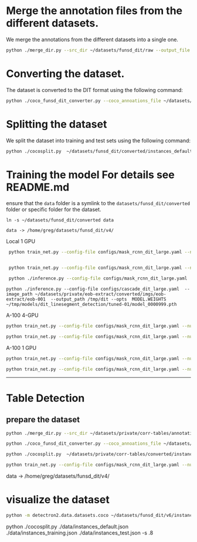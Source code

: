 Merge the annotation files from the different datasets.
=======================================================

We merge the annotations from the different datasets into a single one. 

```bash
python ./merge_dir.py --src_dir ~/datasets/funsd_dit/raw --output_file ~/datasets/funsd_dit/converted/merged.json
```

Converting the dataset.
=======================

The dataset is converted to the DIT format using the following command:

```bash
python ./coco_funsd_dit_converter.py --coco_annoations_file ~/datasets/funsd_dit/converted/merged.json --output_file ~/datasets/funsd_dit/converted/instances_default.json
```


Splitting the dataset
=====================
We split the dataset into training and test sets using the following command:

```bash
python ./cocosplit.py  ~/datasets/funsd_dit/converted/instances_default.json ~/datasets/funsd_dit/converted/instances_training.json ~/datasets/funsd_dit/converted/instances_test.json -s .8
```



Training the model
For details see README.md
=======================

ensure that the `data` folder is a symlink to the `datasets/funsd_dit/converted` folder or specific folder for the dataset.

```
ln -s ~/datasets/funsd_dit/converted data

data -> /home/greg/datasets/funsd_dit/v4/
```

Local 1 GPU


```bash
 python train_net.py --config-file configs/mask_rcnn_dit_large.yaml --num-gpus 1 --resume MODEL.WEIGHTS /mnt/data/marie-ai/model_zoo/unilm/dit/text_detection/tuned-4000-LARGE/model_final.pth  OUTPUT_DIR  /mnt/data/marie-ai/model_zoo/unilm/dit/text_detection/tuned-4000-20240405-002  SOLVER.IMS_PER_BATCH 1


 python train_net.py --config-file configs/mask_rcnn_dit_large.yaml --num-gpus 1 --resume MODEL.WEIGHTS ~/dev/marieai/marie-ai/model_zoo/unilm/dit/text_detection/td-syn_dit-l_mrcnn.pth  OUTPUT_DIR ~/tmp/models/dit_text_detection/fixed-segmenation SOLVER.IMS_PER_BATCH 1

```

```bash
 python ./inference.py --config-file configs/mask_rcnn_dit_large.yaml  --image_path ~/datasets/private/medical_page_classification/raw/EOB  --output_path /tmp/dit --opts  MODEL.WEIGHTS /mnt/data/marie-ai/model_zoo/unilm/dit/text_detection/tuned-4000-20240405-002/model_0000999.pth
```



```shell
python ./inference.py --config-file configs/cascade_dit_large.yaml  --image_path ~/datasets/private/eob-extract/converted/imgs/eob-extract/eob-001  --output_path /tmp/dit --opts  MODEL.WEIGHTS ~/tmp/models/dit_linesegment_detection/tuned-01/model_0000999.pth
```

 


A-100 4-GPU

```bash
python train_net.py --config-file configs/mask_rcnn_dit_large.yaml --num-gpus 4 --resume MODEL.WEIGHTS ~/model_zoo/unilm/dit/text_detection/td-syn_dit-l_mrcnn.pth  OUTPUT_DIR ~/models/dit_text_detection/tuned-01 SOLVER.IMS_PER_BATCH 8

python train_net.py --config-file configs/mask_rcnn_dit_large.yaml --num-gpus 4 --resume MODEL.WEIGHTS ~/models/dit_text_detection/tuned-01/model_0022999.pth  OUTPUT_DIR ~/models/dit_text_detection/tuned-02 SOLVER.IMS_PER_BATCH 8
```

A-100 1 GPU

```bash
python train_net.py --config-file configs/mask_rcnn_dit_large.yaml --num-gpus 1 --resume MODEL.WEIGHTS ~/model_zoo/unilm/dit/text_detection/td-syn_dit-l_mrcnn.pth  OUTPUT_DIR ~/models/dit_text_detection/tuned-01 SOLVER.IMS_PER_BATCH 4

python train_net.py --config-file configs/mask_rcnn_dit_large.yaml --num-gpus 1 --resume MODEL.WEIGHTS ~/models/dit_text_detection/tuned-01/model_0048999.pth OUTPUT_DIR ~/models/dit_text_detection/tuned-02 SOLVER.IMS_PER_BATCH 4
```    

------------------------------------------------------------------------------------------------------------------------
# Table Detection

## prepare the dataset


```bash
python ./merge_dir.py --src_dir ~/datasets/private/corr-tables/annotations --output_file ~/datasets/private/corr-tables/converted/merged.json

```

```bash
python ./coco_funsd_dit_converter.py --coco_annoations_file ~/datasets/private/corr-tables/converted/merged.json --output_file ~/datasets/private/corr-tables/converted/instances_default.json
```

```bash
python ./cocosplit.py  ~/datasets/private/corr-tables/converted/instances_default.json ~/datasets/private/corr-tables/converted/instances_training.json ~/datasets/private/corr-tables/converted/instances_test.json -s .8
```


```bash 
python train_net.py --config-file configs/mask_rcnn_dit_large.yaml --num-gpus 1 --resume MODEL.WEIGHTS ~/dev/marieai/marie-ai/model_zoo/unilm/dit/text_detection/td-syn_dit-l_mrcnn.pth  OUTPUT_DIR ~/models/dit_text_detection/tuned-01 SOLVER.IMS_PER_BATCH 1


```


data -> /home/greg/datasets/funsd_dit/v4/


# visualize the dataset

```bash
python -m detectron2.data.datasets.coco ~/datasets/funsd_dit/v6/instances_training.json ~/datasets/funsd_dit/v6/imgs  dit_dataset_v6
```


python ./cocosplit.py  ./data/instances_default.json ./data/instances_training.json ./data/instances_test.json -s .8